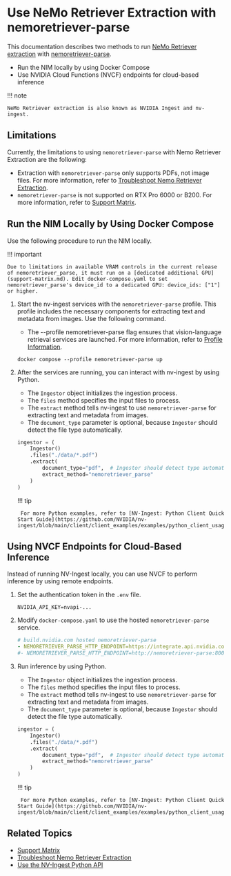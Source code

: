 # Use NeMo Retriever Extraction with nemoretriever-parse

This documentation describes two methods to run [NeMo Retriever extraction](overview.md) 
with [nemoretriever-parse](https://build.nvidia.com/nvidia/nemoretriever-parse).

- Run the NIM locally by using Docker Compose
- Use NVIDIA Cloud Functions (NVCF) endpoints for cloud-based inference

!!! note

    NeMo Retriever extraction is also known as NVIDIA Ingest and nv-ingest.


## Limitations

Currently, the limitations to using `nemoretriever-parse` with Nemo Retriever Extraction are the following:

- Extraction with `nemoretriever-parse` only supports PDFs, not image files. For more information, refer to [Troubleshoot Nemo Retriever Extraction](troubleshoot.md).
- `nemoretriever-parse` is not supported on RTX Pro 6000 or B200. For more information, refer to [Support Matrix](support-matrix.md).


## Run the NIM Locally by Using Docker Compose

Use the following procedure to run the NIM locally.

!!! important

    Due to limitations in available VRAM controls in the current release of nemoretriever_parse, it must run on a [dedicated additional GPU](support-matrix.md). Edit docker-compose.yaml to set nemoretriever_parse's device_id to a dedicated GPU: device_ids: ["1"] or higher.


1. Start the nv-ingest services with the `nemoretriever-parse` profile. This profile includes the necessary components for extracting text and metadata from images. Use the following command.

    - The --profile nemoretriever-parse flag ensures that vision-language retrieval services are launched.  For more information, refer to [Profile Information](quickstart-guide.md#profile-information).

    ```shell
    docker compose --profile nemoretriever-parse up
    ```

2. After the services are running, you can interact with nv-ingest by using Python.

    - The `Ingestor` object initializes the ingestion process.
    - The `files` method specifies the input files to process.
    - The `extract` method tells nv-ingest to use `nemoretriever-parse` for extracting text and metadata from images.
    - The `document_type` parameter is optional, because `Ingestor` should detect the file type automatically.

    ```python
    ingestor = (
        Ingestor()
        .files("./data/*.pdf")
        .extract(
            document_type="pdf",  # Ingestor should detect type automatically in most cases
            extract_method="nemoretriever_parse"
        )
    )
    ```

    !!! tip

        For more Python examples, refer to [NV-Ingest: Python Client Quick Start Guide](https://github.com/NVIDIA/nv-ingest/blob/main/client/client_examples/examples/python_client_usage.ipynb).


## Using NVCF Endpoints for Cloud-Based Inference

Instead of running NV-Ingest locally, you can use NVCF to perform inference by using remote endpoints.

1. Set the authentication token in the `.env` file.

    ```
    NVIDIA_API_KEY=nvapi-...
    ```

2. Modify `docker-compose.yaml` to use the hosted `nemoretriever-parse` service.

    ```yaml
    # build.nvidia.com hosted nemoretriever-parse
    - NEMORETRIEVER_PARSE_HTTP_ENDPOINT=https://integrate.api.nvidia.com/v1/chat/completions
    #- NEMORETRIEVER_PARSE_HTTP_ENDPOINT=http://nemoretriever-parse:8000/v1/chat/completions
    ```

3. Run inference by using Python.

    - The `Ingestor` object initializes the ingestion process.
    - The `files` method specifies the input files to process.
    - The `extract` method tells nv-ingest to use `nemoretriever-parse` for extracting text and metadata from images.
    - The `document_type` parameter is optional, because `Ingestor` should detect the file type automatically.

    ```python
    ingestor = (
        Ingestor()
        .files("./data/*.pdf")
        .extract(
            document_type="pdf",  # Ingestor should detect type automatically in most cases
            extract_method="nemoretriever_parse"
        )
    )
    ```

    !!! tip

        For more Python examples, refer to [NV-Ingest: Python Client Quick Start Guide](https://github.com/NVIDIA/nv-ingest/blob/main/client/client_examples/examples/python_client_usage.ipynb).



## Related Topics

- [Support Matrix](support-matrix.md)
- [Troubleshoot Nemo Retriever Extraction](troubleshoot.md)
- [Use the NV-Ingest Python API](nv-ingest-python-api.md)
